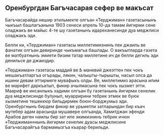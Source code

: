 ## Оренбургдан Багъчасарая сефер ве макъсат

Багъчасарайда нешир этильмекте олгъан «Терджиман» газетасынынъ чыкъыл башлагъанына 1903 сенеси апрель 10-да тамам йигирми сене оладжакъ ве майыс 4-те шу газетанынъ идареханесинде дуа меджлиси оладжакъ эди.

Белли ки, «Терджиман» газетасы миллетимизнинъ пек джаиль ве фанатик олгъан девиринде чыкъмагъа башлады.
О вакъытларда газета ве матбуатнынъ эмиети бизим татар миллетине ич де белли дегиль эди денильсе де джаиздир.

«Терджиман» газетасы маддий ве <var>Ѣ</var> маневий джеэттен пек чокъ мешакъатларгъа огърады, лякин, чалышты-тырышты, насыл олса да ишини девам эттирмеге мувафыкъ олды.
Ве, миллетимиз арасына илим ве марифет даркъатып, фикир ачылмасына пек чокъ хызмет этти.
Маариф ве инсанлыкъ хадими олгъан бу газетанынъ йигирми сенелик дуа меджлисинде булунып, муарририни тебрик этмек ве буюк хызметине тешеккюр бильдирмек боюн-борджумыз эди.
Оренбургнынъ бирдем фикир ве урьметли затларындан бир къач мутебер адам арасында мушавере олгъанда, Хамитджан эфенди Арабов деген намлы бир зат иле экимизнинъ тебрик ичюн «Терджиман»нынъ йигирми сенелик дуасы меджлисине Багъчасарайгъа бармамызгъа къарар берильди.
